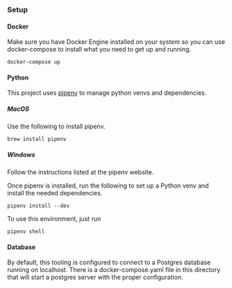 ### Setup

#### Docker
Make sure you have Docker Engine installed on your system so you can use docker-compose to install what you need to get up and running.
```
docker-compose up
```

#### Python

This project uses [pipenv](https://pipenv-fork.readthedocs.io/en/latest/) to manage python venvs and dependencies.

##### MacOS
Use the following to install pipenv.
```
brew install pipenv
```

##### Windows
Follow the instructions listed at the pipenv website.


Once pipenv is installed, run the following to set up a Python venv and install the needed dependencies.
```
pipenv install --dev
```
To use this environment, just run
```
pipenv shell
```

#### Database
By default, this tooling is configured to connect to a Postgres database running on localhost. There is a docker-compose.yaml file
in this directory that will start a postgres server with the proper configuration.

